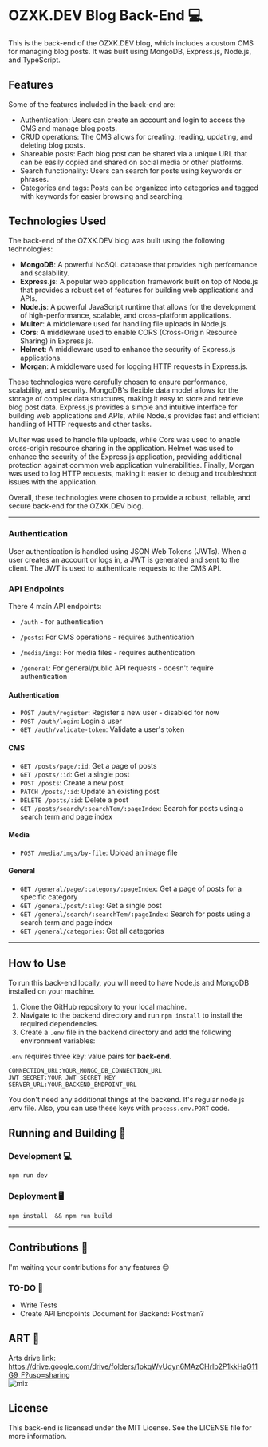 # OZXK.DEV Blog Back-End 💻

This is the back-end of the OZXK.DEV blog, which includes a custom CMS for managing blog posts. It was built using MongoDB, Express.js, Node.js, and TypeScript.

## Features

Some of the features included in the back-end are:

- Authentication: Users can create an account and login to access the CMS and manage blog posts.
- CRUD operations: The CMS allows for creating, reading, updating, and deleting blog posts.
- Shareable posts: Each blog post can be shared via a unique URL that can be easily copied and shared on social media or other platforms.
- Search functionality: Users can search for posts using keywords or phrases.
- Categories and tags: Posts can be organized into categories and tagged with keywords for easier browsing and searching.

## Technologies Used

The back-end of the OZXK.DEV blog was built using the following technologies:

- **MongoDB**: A powerful NoSQL database that provides high performance and scalability.
- **Express.js**: A popular web application framework built on top of Node.js that provides a robust set of features for building web applications and APIs.
- **Node.js**: A powerful JavaScript runtime that allows for the development of high-performance, scalable, and cross-platform applications.
- **Multer**: A middleware used for handling file uploads in Node.js.
- **Cors**: A middleware used to enable CORS (Cross-Origin Resource Sharing) in Express.js.
- **Helmet**: A middleware used to enhance the security of Express.js applications.
- **Morgan**: A middleware used for logging HTTP requests in Express.js.

These technologies were carefully chosen to ensure performance, scalability, and security. MongoDB's flexible data model allows for the storage of complex data structures, making it easy to store and retrieve blog post data. Express.js provides a simple and intuitive interface for building web applications and APIs, while Node.js provides fast and efficient handling of HTTP requests and other tasks.

Multer was used to handle file uploads, while Cors was used to enable cross-origin resource sharing in the application. Helmet was used to enhance the security of the Express.js application, providing additional protection against common web application vulnerabilities. Finally, Morgan was used to log HTTP requests, making it easier to debug and troubleshoot issues with the application.

Overall, these technologies were chosen to provide a robust, reliable, and secure back-end for the OZXK.DEV blog.

<hr>

### Authentication

User authentication is handled using JSON Web Tokens (JWTs). When a user creates an account or logs in, a JWT is generated and sent to the client. The JWT is used to authenticate requests to the CMS API.

### API Endpoints

There 4 main API endpoints:

- `/auth` - for authentication

- `/posts`: For CMS operations - requires authentication
- `/media/imgs`: For media files - requires authentication
- `/general`: For general/public API requests - doesn't require authentication

#### Authentication

- `POST /auth/register`: Register a new user - disabled for now
- `POST /auth/login`: Login a user
- `GET /auth/validate-token`: Validate a user's token

#### CMS

- `GET /posts/page/:id`: Get a page of posts
- `GET /posts/:id`: Get a single post
- `POST /posts`: Create a new post
- `PATCH /posts/:id`: Update an existing post
- `DELETE /posts/:id`: Delete a post
- `GET /posts/search/:searchTem/:pageIndex`: Search for posts using a search term and page index

#### Media

- `POST /media/imgs/by-file`: Upload an image file

#### General

- `GET /general/page/:category/:pageIndex`: Get a page of posts for a specific category
- `GET /general/post/:slug`: Get a single post
- `GET /general/search/:searchTem/:pageIndex`: Search for posts using a search term and page index
- `GET /general/categories`: Get all categories

<hr>

## How to Use

To run this back-end locally, you will need to have Node.js and MongoDB installed on your machine.

1. Clone the GitHub repository to your local machine.
2. Navigate to the backend directory and run `npm install` to install the required dependencies.
3. Create a `.env` file in the backend directory and add the following environment variables:

`.env` requires three key: value pairs for **back-end**.

```.env
CONNECTION_URL:YOUR_MONGO_DB_CONNECTION_URL
JWT_SECRET:YOUR_JWT_SECRET_KEY
SERVER_URL:YOUR_BACKEND_ENDPOINT_URL
```

You don't need any additional things at the backend. It's regular node.js .env file. Also, you can use these keys with `process.env.PORT` code. <br>

## Running and Building 🎁

### Development 💻

`npm run dev` <br>

### Deployment 🖥️

`npm install  && npm run build` <br>

<hr>

## Contributions 👐

I'm waiting your contributions for any features 😊

### TO-DO 📝

- Write Tests
- Create API Endpoints Document for Backend: Postman?

## ART 🎨

Arts drive link: https://drive.google.com/drive/folders/1pkqWvUdyn6MAzCHrlb2P1kkHaG11G9_F?usp=sharing
<br>
![mix](https://user-images.githubusercontent.com/47363718/212567762-52c52f64-f769-47d7-a7dc-5b91b2685b83.png)

## License

This back-end is licensed under the MIT License. See the LICENSE file for more information.
